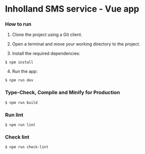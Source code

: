 # Inholland SMS service - Vue app

### How to run
1. Clone the project using a Git client.

2. Open a terminal and move your working directory to the project.

3. Install the required dependencies:
```
$ npm install
```
4. Run the app:
```
$ npm run dev
```

### Type-Check, Compile and Minify for Production
```
$ npm run build
```

### Run lint
```
$ npm run lint
```

### Check lint
```
$ npm run check-lint
```

